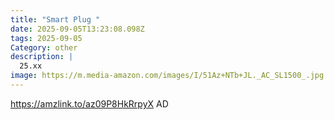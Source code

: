 ```yaml
---
title: "Smart Plug "
date: 2025-09-05T13:23:08.098Z
tags: 2025-09-05
Category: other
description: |
  25.xx
image: https://m.media-amazon.com/images/I/51Az+NTb+JL._AC_SL1500_.jpg
---
```

https://amzlink.to/az09P8HkRrpyX
AD